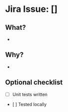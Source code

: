 # Jira Issue: [] 

## What?
- 

## Why?
- 

## Optional checklist
- [ ] Unit tests written
- [ ] Tested locally
